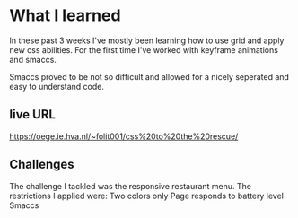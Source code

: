 # What I learned
In these past 3 weeks I've mostly been learning how to use grid and apply new css abilities. For the first time I've worked with keyframe animations and smaccs.

Smaccs proved to be not so difficult and allowed for a nicely seperated and easy to understand code.


## live URL
https://oege.ie.hva.nl/~folit001/css%20to%20the%20rescue/

## Challenges
The challenge I tackled was the responsive restaurant menu.
The restrictions I applied were:
  Two colors only
  Page responds to battery level
  Smaccs
  
